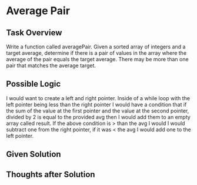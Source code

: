 # Average Pair

## Task Overview
Write a function called averagePair. Given a sorted array of integers and a target average, determine if there is a pair of values in the array where the average of the pair equals the target average. There may be more than one pair that matches the average target.

## Possible Logic
I would want to create a left and right pointer. Inside of a while loop with the left pointer being less than the right pointer I would have a condition that if the sum of the value at the first pointer and the value at the second pointer, divided by 2 is equal to the provided avg then I would add them to an empty array called result. If the above condition is > than the avg I would I would subtract one from the right pointer, if it was < the avg I would add one to the left pointer.

## Given Solution

## Thoughts after Solution

